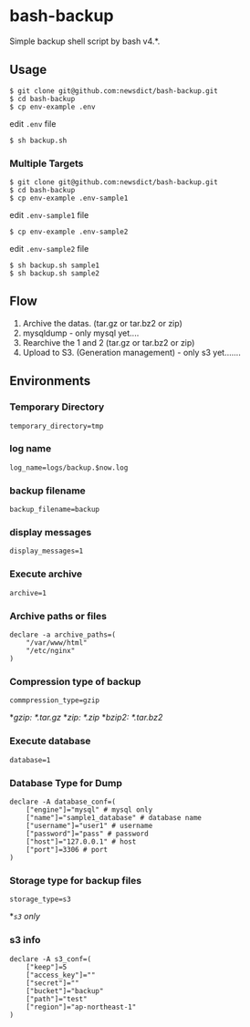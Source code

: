 # bash-backup
Simple backup shell script by bash v4.*.

## Usage
```
$ git clone git@github.com:newsdict/bash-backup.git
$ cd bash-backup
$ cp env-example .env
```
 edit `.env` file
```
$ sh backup.sh
```
### Multiple Targets
```
$ git clone git@github.com:newsdict/bash-backup.git
$ cd bash-backup
$ cp env-example .env-sample1
```
edit `.env-sample1` file
```
$ cp env-example .env-sample2
```
edit `.env-sample2` file
```
$ sh backup.sh sample1
$ sh backup.sh sample2
```
## Flow

1. Archive the datas. (tar.gz or tar.bz2 or zip)
2. mysqldump - only mysql yet....
3. Rearchive the 1 and 2 (tar.gz or tar.bz2 or zip)
4. Upload to S3. (Generation management) - only s3 yet.......

## Environments

### Temporary Directory
```
temporary_directory=tmp
```

### log name
```
log_name=logs/backup.$now.log
```

### backup filename
```
backup_filename=backup
```

### display messages
```
display_messages=1
```

### Execute archive
```
archive=1
```

### Archive paths or files
```
declare -a archive_paths=(
	"/var/www/html"
	"/etc/nginx"
)
```


### Compression type of backup
```
commpression_type=gzip
```
*_gzip: *.tar.gz_
*_zip: *.zip_
*_bzip2: *.tar.bz2_

### Execute database
```
database=1
```

### Database Type for Dump
```
declare -A database_conf=(
	["engine"]="mysql" # mysql only
	["name"]="sample1_database" # database name
	["username"]="user1" # username
	["password"]="pass" # password
	["host"]="127.0.0.1" # host
	["port"]=3306 # port
)
```

### Storage type for backup files
```
storage_type=s3
```

*_`s3` only_

### s3 info
```
declare -A s3_conf=(
	["keep"]=5
	["access_key"]=""
	["secret"]=""
	["bucket"]="backup"
	["path"]="test"
	["region"]="ap-northeast-1"
)
```
